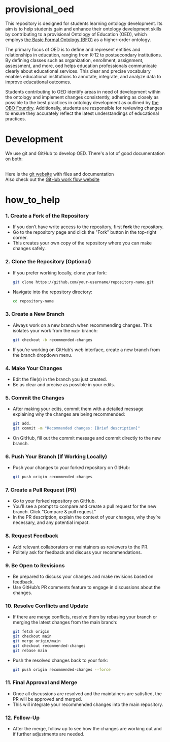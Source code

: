 # provisional_oed

This repository is designed for students learning ontology development. Its aim is to help students gain and enhance their ontology development skills by contributing to a provisional Ontology of Education (OED), which employs <a href="https://github.com/bfo-ontology/BFO-2020">the Basic Formal Ontology (BFO)</a> as a higher-order ontology.

The primary focus of OED is to define and represent entities and relationships in education, ranging from K-12 to postsecondary institutions. By defining classes such as organization, enrollment, assignment, assessment, and more, oed helps education professionals communicate clearly about educational services. This clear and precise vocabulary enables educational institutions to annotate, integrate, and analyze data to improve educational outcomes.

Students contributing to OED identify areas in need of development within the ontology and implement changes consistently, adhering as closely as possible to the best practices in ontology development as outlined by <a href="https://obofoundry.org/principles/fp-000-summary.html">the OBO Foundry</a>. Additionally, students are responsible for reviewing changes to ensure they accurately reflect the latest understandings of educational practices.

# Development

We use git and GitHub to develop OED. There's a lot of good documentation on both:

<br>Here is the <a href="https://git-scm.com/">git website</a> with files and documentation<br>
Also check out the <a href="https://docs.github.com/en/get-started/using-github/github-flow">GitHub work flow  website</a>

# how_to_help

### 1. **Create a Fork of the Repository**
   - If you don’t have write access to the repository, first **fork** the repository.
   - Go to the repository page and click the "Fork" button in the top-right corner.
   - This creates your own copy of the repository where you can make changes safely.

### 2. **Clone the Repository (Optional)**
   - If you prefer working locally, clone your fork:
     ```bash
     git clone https://github.com/your-username/repository-name.git
     ```
   - Navigate into the repository directory:
     ```bash
     cd repository-name
     ```

### 3. **Create a New Branch**
   - Always work on a new branch when recommending changes. This isolates your work from the `main` branch:
     ```bash
     git checkout -b recommended-changes
     ```
   - If you’re working on GitHub’s web interface, create a new branch from the branch dropdown menu.

### 4. **Make Your Changes**
   - Edit the file(s) in the branch you just created.
   - Be as clear and precise as possible in your edits.

### 5. **Commit the Changes**
   - After making your edits, commit them with a detailed message explaining why the changes are being recommended:
     ```bash
     git add.
     git commit -m "Recommended changes: [Brief description]"
     ```
   - On GitHub, fill out the commit message and commit directly to the new branch.

### 6. **Push Your Branch (If Working Locally)**
   - Push your changes to your forked repository on GitHub:
     ```bash
     git push origin recommended-changes
     ```

### 7. **Create a Pull Request (PR)**
   - Go to your forked repository on GitHub.
   - You’ll see a prompt to compare and create a pull request for the new branch. Click "Compare & pull request."
   - In the PR description, explain the context of your changes, why they’re necessary, and any potential impact.

### 8. **Request Feedback**
   - Add relevant collaborators or maintainers as reviewers to the PR.
   - Politely ask for feedback and discuss your recommendations.

### 9. **Be Open to Revisions**
   - Be prepared to discuss your changes and make revisions based on feedback.
   - Use GitHub’s PR comments feature to engage in discussions about the changes.

### 10. **Resolve Conflicts and Update**
   - If there are merge conflicts, resolve them by rebasing your branch or merging the latest changes from the main branch:
     ```bash
     git fetch origin
     git checkout main
     git merge origin/main
     git checkout recommended-changes
     git rebase main
     ```
   - Push the resolved changes back to your fork:
     ```bash
     git push origin recommended-changes --force
     ```

### 11. **Final Approval and Merge**
   - Once all discussions are resolved and the maintainers are satisfied, the PR will be approved and merged.
   - This will integrate your recommended changes into the main repository.

### 12. **Follow-Up**
   - After the merge, follow up to see how the changes are working out and if further adjustments are needed.
